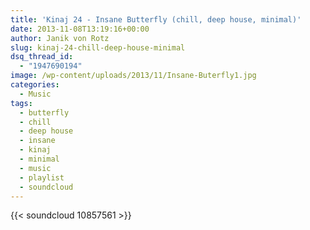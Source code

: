 ```yaml
---
title: 'Kinaj 24 - Insane Butterfly (chill, deep house, minimal)'
date: 2013-11-08T13:19:16+00:00
author: Janik von Rotz
slug: kinaj-24-chill-deep-house-minimal
dsq_thread_id:
  - "1947690194"
image: /wp-content/uploads/2013/11/Insane-Buterfly1.jpg
categories:
  - Music
tags:
  - butterfly
  - chill
  - deep house
  - insane
  - kinaj
  - minimal
  - music
  - playlist
  - soundcloud
---
```

{{< soundcloud 10857561 >}}